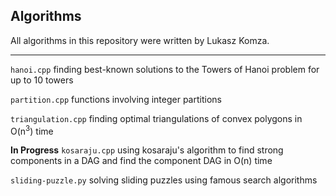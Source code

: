 ## Algorithms

All algorithms in this repository were written by Lukasz Komza.

------

`hanoi.cpp` finding best-known solutions to the Towers of Hanoi problem for up to 10 towers

`partition.cpp` functions involving integer partitions

`triangulation.cpp` finding optimal triangulations of convex polygons in O(n<sup>3</sup>) time

<b>In Progress</b> `kosaraju.cpp` using kosaraju's algorithm to find strong components in a DAG and find the component DAG in O(n) time

`sliding-puzzle.py` solving sliding puzzles using famous search algorithms
